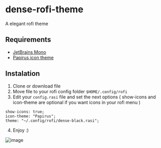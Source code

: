 # dense-rofi-theme
A elegant rofi theme

## Requirements
- [JetBrains Mono](https://www.jetbrains.com/lp/mono/)
- [Papirus icon theme](https://github.com/PapirusDevelopmentTeam/papirus-icon-theme)

## Instalation
1. Clone or download file
2. Move file to your rofi config folder `$HOME/.config/rofi`
3. Edit your `config.rasi` file and set the next options ( show-icons and icon-theme are optional if you want icons in your rofi menu )
```
show-icons: true;
icon-theme: "Papirus";
theme: "~/.config/rofi/dense-black.rasi";
```
4. Enjoy :)


![image](https://user-images.githubusercontent.com/45504136/158377567-0530fba0-3f20-4ca6-a145-61fade1fc8ab.png)
